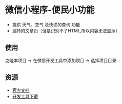 # 微信小程序-便民小功能

* 提供 天气、空气 及快递的查询 功能
* 跳转的文章页（但是识别不了HTML,所以内容无法显示）

## 使用

克隆本项目 -> 在微信开发工具中添加项目 -> 选择项目目录

## 资源

* [官方文档](https://mp.weixin.qq.com/debug/wxadoc/dev/?t=1474644083132)
* [开发工具下载](https://mp.weixin.qq.com/debug/wxadoc/dev/devtools/download.html?t=1474644089359)

